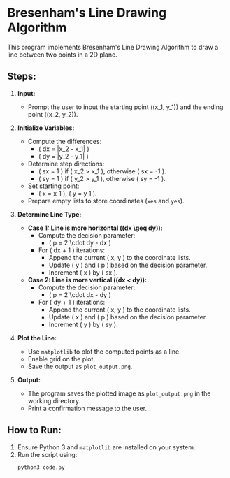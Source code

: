 # Bresenham's Line Drawing Algorithm

This program implements Bresenham's Line Drawing Algorithm to draw a line between two points in a 2D plane.

## Steps:
1. **Input:**
   - Prompt the user to input the starting point \((x_1, y_1)\) and the ending point \((x_2, y_2)\).

2. **Initialize Variables:**
   - Compute the differences:
     - \( dx = |x_2 - x_1| \)
     - \( dy = |y_2 - y_1| \)
   - Determine step directions:
     - \( sx = 1 \) if \( x_2 > x_1 \), otherwise \( sx = -1 \).
     - \( sy = 1 \) if \( y_2 > y_1 \), otherwise \( sy = -1 \).
   - Set starting point:
     - \( x = x_1 \), \( y = y_1 \).
   - Prepare empty lists to store coordinates (`xes` and `yes`).

3. **Determine Line Type:**
   - **Case 1: Line is more horizontal (\(dx \geq dy\)):**
     - Compute the decision parameter:
       - \( p = 2 \cdot dy - dx \)
     - For \( dx + 1 \) iterations:
       - Append the current \( x, y \) to the coordinate lists.
       - Update \( y \) and \( p \) based on the decision parameter.
       - Increment \( x \) by \( sx \).
   - **Case 2: Line is more vertical (\(dx < dy\)):**
     - Compute the decision parameter:
       - \( p = 2 \cdot dx - dy \)
     - For \( dy + 1 \) iterations:
       - Append the current \( x, y \) to the coordinate lists.
       - Update \( x \) and \( p \) based on the decision parameter.
       - Increment \( y \) by \( sy \).

4. **Plot the Line:**
   - Use `matplotlib` to plot the computed points as a line.
   - Enable grid on the plot.
   - Save the output as `plot_output.png`.

5. **Output:**
   - The program saves the plotted image as `plot_output.png` in the working directory.
   - Print a confirmation message to the user.

## How to Run:
1. Ensure Python 3 and `matplotlib` are installed on your system.
2. Run the script using:
   ```bash
   python3 code.py

    